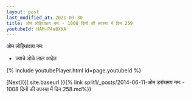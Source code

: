 ```yaml
---
layout: post
last_modified_at: 2021-03-30
title: ओम लोहिथाक्षय नमः - 1008 दिनों की तपस्या में दिन 259
youtubeId: HAM-P4aBXKA
---
```

 
 
 ओम लोहिथाक्षय नमः  
 
 -  ज्याचे डोळे लाल आहेत 
 
  
 
  
 
 
 
 
 
 


{% include youtubePlayer.html id=page.youtubeId %}
 
[Next]({{ site.baseurl }}{% link  split1/_posts/2014-06-11-ओम डरॉथमय नमः - 1008 दिनों की तपस्या में दिन 258.md%})
 
